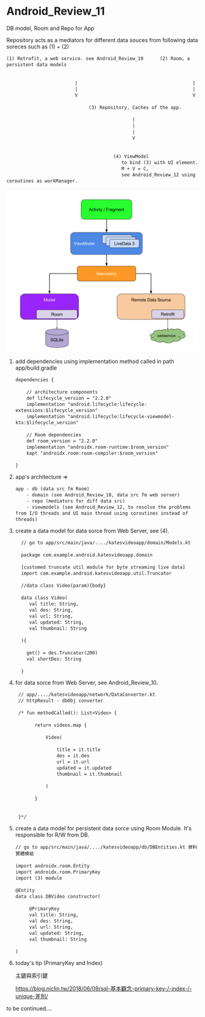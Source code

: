 # Android_Review_11
DB model, Room and Repo for App

Repository acts as a mediators for different data souces from following data soreces such as (1) + (2)

    (1) Retrofit, a web service. see Android_Review_10      (2) Room, a persistent data models
    
  
                             |                                          |
                             |                                          |
                             V                                          V
  
                                  (3) Repository, Caches of the app. 
                                  
                                                  |
                                                  |
                                                  |
                                                  V
                          
  
                                           (4) ViewModel
                                              to bind (3) with UI element. 
                                              M + V = C, 
                                              see Android_Review_12 using coroutines as workManager.
  
  
  ![](https://raw.githubusercontent.com/QueenieCplusplus/Android_Review_11/main/Architecture.png)
  
  
 1. add dependencies using implementation method called in path app/build.gradle

        dependencies {

            // architecture components
            def lifecycle_version = "2.2.0"
            implementation "android.lifecycle:lifecycle-extensions:$lifecycle_version"
            implementation "android.lifecycle:lifecycle-viewmodel-ktx:$lifecycle_version"
            
            // Room dependencies
            def room_version = "2.2.0"
            implementation "androidx.room-runtime:$room_version"
            kapt "androidx.room:room-compiler:$room_version"

        }


2. app's architecture =>


       app - db (data src fm Room)
           - domain (see Android_Review_10, data src fm web server)
           - repo (mediators for diff data src)
           - viewmodels (see Android_Review_12, to resolve the problems from I/O threads and UI main thread using coroutines instead of threads)
           
 

3. create a data model for data sorce from Web Server, see (4).

         // go to app/src/main/java/..../katesvideoapp/domain/Models.kt
         
         package com.example.android.katesvideoapp.domain
         
         [customed truncate util module for byte streaming live data]
         import com.example.android.katesvideoapp.util.Truncator
         
         //data class Video(param){body}
         
         data class Video(
            val title: String,
            val des: String,
            val url: String,
            val updated: String,
            val thumbnail: String
         
         ){
         
           get() = des.Truncator(200)
           val shortDes: String
         
         }


4. for data sorce from Web Server, see Android_Review_10.

        // app/..../katesvideoapp/network/DataConverter.kt
        // httpResult - dbObj converter

        /* fun methodCalled(): List<Video> {

              return videos.map {

                  Video(

                      title = it.title
                      des = it.des
                      url = it.url
                      updated = it.updated
                      thumbnail = it.thumbnail

                  )

              }


        }*/
        

5. create a data model for persistent data sorce using Room Module. It's responsible for R/W from DB.

       // go to app/src/main/java/..../katesvideoapp/db/DBEntities.kt 資料實體模組
       
       import androidx.room.Entity
       import androidx.room.PrimaryKey
       import (3) module 
       
       @Entity
       data class DBVideo constructor(
       
            @PrimaryKey
            val title: String,
            val des: String,
            val url: String,
            val updated: String,
            val thumbnail: String
       
       )
       
       
       
 
6. today's tip (PrimaryKey and Index)

    主鍵與索引鍵

   https://blog.niclin.tw/2018/06/09/sql-基本觀念-primary-key-/-index-/-unique-差別/

to be continued....
